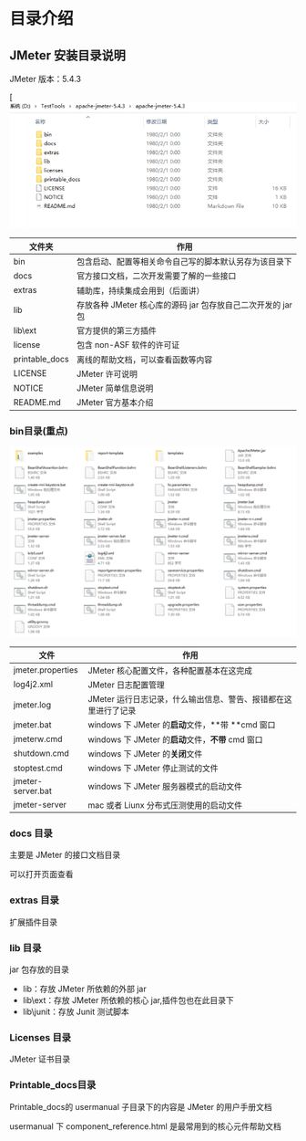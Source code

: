 # 目录介绍

## JMeter 安装目录说明

JMeter 版本：5.4.3

[![img](./images/content.png)

| 文件夹         | 作用                                                         |
| -------------- | ------------------------------------------------------------ |
| bin            | 包含启动、配置等相关命令自己写的脚本默认另存为该目录下       |
| docs           | 官方接口文档，二次开发需要了解的一些接口                     |
| extras         | 辅助库，持续集成会用到（后面讲）                             |
| lib            | 存放各种 JMeter 核心库的源码 jar 包存放自己二次开发的 jar 包 |
| lib\ext        | 官方提供的第三方插件                                         |
| license        | 包含 non-ASF 软件的许可证                                    |
| printable_docs | 离线的帮助文档，可以查看函数等内容                           |
| LICENSE        | JMeter 许可说明                                              |
| NOTICE         | JMeter 简单信息说明                                          |
| README.md      | JMeter 官方基本介绍                                          |

### bin目录(重点)

![img1](./images/bin.png)

| 文件              | 作用                                                         |
| ----------------- | ------------------------------------------------------------ |
| jmeter.properties | JMeter 核心配置文件，各种配置基本在这完成                    |
| log4j2.xml        | JMeter 日志配置管理                                          |
| jmeter.log        | JMeter 运行日志记录，什么输出信息、警告、报错都在这里进行了记录 |
| jmeter.bat        | windows 下 JMeter 的**启动**文件，**带 **cmd 窗口            |
| jmeterw.cmd       | windows 下 JMeter 的**启动**文件，**不带** cmd 窗口          |
| shutdown.cmd      | windows 下 JMeter 的**关闭**文件                             |
| stoptest.cmd      | windows 下 JMeter 停止测试的文件                             |
| jmeter-server.bat | windows 下 JMeter 服务器模式的启动文件                       |
| jmeter-server     | mac 或者 Liunx 分布式压测使用的启动文件                      |

### docs 目录

主要是 JMeter 的接口文档目录

可以打开页面查看

### extras 目录

扩展插件目录

### lib 目录

jar 包存放的目录

- lib：存放 JMeter 所依赖的外部 jar
- lib\ext：存放 JMeter 所依赖的核心 jar,插件包也在此目录下
- lib\junit：存放 Junit 测试脚本

### Licenses 目录

JMeter 证书目录

### Printable_docs目录

Printable_docs的 usermanual 子目录下的内容是 JMeter 的用户手册文档

usermanual 下 component_reference.html 是最常用到的核心元件帮助文档

